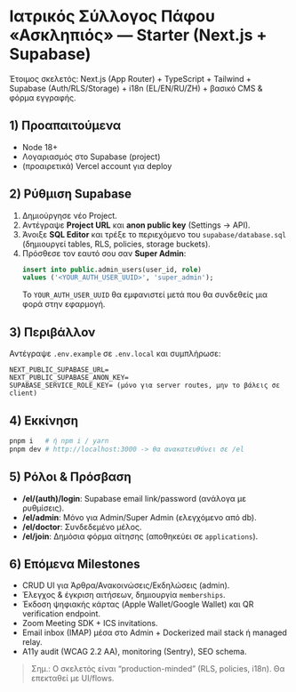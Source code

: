 # Ιατρικός Σύλλογος Πάφου «Ασκληπιός» — Starter (Next.js + Supabase)

Έτοιμος σκελετός: Next.js (App Router) + TypeScript + Tailwind + Supabase (Auth/RLS/Storage) + i18n (EL/EN/RU/ZH) + βασικό CMS & φόρμα εγγραφής.

## 1) Προαπαιτούμενα
- Node 18+
- Λογαριασμός στο Supabase (project)
- (προαιρετικά) Vercel account για deploy

## 2) Ρύθμιση Supabase
1. Δημιούργησε νέο Project.
2. Αντέγραψε **Project URL** και **anon public key** (Settings → API).
3. Άνοιξε **SQL Editor** και τρέξε το περιεχόμενο του `supabase/database.sql` (δημιουργεί tables, RLS, policies, storage buckets).
4. Πρόσθεσε τον εαυτό σου σαν **Super Admin**:
   ```sql
   insert into public.admin_users(user_id, role)
   values ('<YOUR_AUTH_USER_UUID>', 'super_admin');
   ```
   Το `YOUR_AUTH_USER_UUID` θα εμφανιστεί μετά που θα συνδεθείς μια φορά στην εφαρμογή.

## 3) Περιβάλλον
Αντέγραψε `.env.example` σε `.env.local` και συμπλήρωσε:
```
NEXT_PUBLIC_SUPABASE_URL=
NEXT_PUBLIC_SUPABASE_ANON_KEY=
SUPABASE_SERVICE_ROLE_KEY= (μόνο για server routes, μην το βάλεις σε client)
```

## 4) Εκκίνηση
```bash
pnpm i   # ή npm i / yarn
pnpm dev # http://localhost:3000 -> θα ανακατευθύνει σε /el
```

## 5) Ρόλοι & Πρόσβαση
- **/el/(auth)/login**: Supabase email link/password (ανάλογα με ρυθμίσεις).
- **/el/admin**: Μόνο για Admin/Super Admin (ελεγχόμενο από db).
- **/el/doctor**: Συνδεδεμένο μέλος.
- **/el/join**: Δημόσια φόρμα αίτησης (αποθηκεύει σε `applications`).

## 6) Επόμενα Milestones
- CRUD UI για Άρθρα/Ανακοινώσεις/Εκδηλώσεις (admin).
- Έλεγχος & έγκριση αιτήσεων, δημιουργία `memberships`.
- Έκδοση ψηφιακής κάρτας (Apple Wallet/Google Wallet) και QR verification endpoint.
- Zoom Meeting SDK + ICS invitations.
- Email inbox (IMAP) μέσα στο Admin + Dockerized mail stack ή managed relay.
- A11y audit (WCAG 2.2 AA), monitoring (Sentry), SEO schema.

> Σημ.: Ο σκελετός είναι “production-minded” (RLS, policies, i18n). Θα επεκταθεί με UI/flows.
